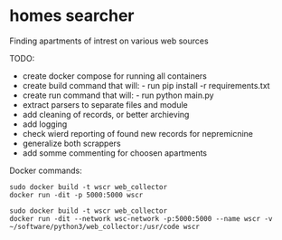 # homes searcher
Finding apartments of intrest on various web sources

TODO:
- create docker compose for running all containers
- create build command that will:
		- run pip install -r requirements.txt
- create run command that will:
		- run python main.py
- extract parsers to separate files and module
- add cleaning of records, or better archieving
- add logging
- check wierd reporting of found new records for nepremicnine
- generalize both scrappers
- add somme commenting for choosen apartments

Docker commands:
```
sudo docker build -t wscr web_collector 
docker run -dit -p 5000:5000 wscr

sudo docker build -t wscr web_collector
docker run -dit --network wsc-network -p:5000:5000 --name wscr -v ~/software/python3/web_collector:/usr/code wscr 
```
